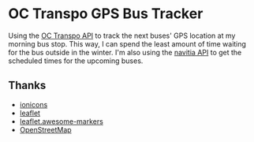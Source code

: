 # OC Transpo GPS Bus Tracker

Using the [OC Transpo API](http://www.octranspo.com/index.php/developers) to
track the next buses' GPS location at my morning bus stop. This way, I can
spend the least amount of time waiting for the bus outside in the winter. I'm
also using the [navitia API](https://www.navitia.io/) to get the scheduled
times for the upcoming buses.

## Thanks

* [ionicons](https://github.com/ionic-team/ionicons)
* [leaflet](https://github.com/Leaflet/Leaflet)
* [leaflet.awesome-markers](https://github.com/lvoogdt/Leaflet.awesome-markers)
* [OpenStreetMap](https://www.openstreetmap.org)

